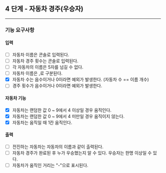 ## 4 단계 - 자동차 경주(우승자)

---

### 기능 요구사항

#### 입력
* [ ] 자동차 이름은 콘솔로 입력된다.
* [ ] 자동차 경주 횟수는 콘솔로 입력된다.
* [ ] 각 자동차의 이름은 5자를 넘길 수 없다.
* [ ] 자동차 이름은 ,로 구분된다.
* [x] 자동차 수는 음수이거나 0이라면 예외가 발생한다. (자동차 수 == 이름 개수)
* [ ] 경주 횟수가 음수이거나 0이라면 예외가 발생한다.

#### 자동차 기능
* [x] 자동차는 랜덤한 값 0 ~ 9에서 4 이상일 경우 움직인다.
* [x] 자동차는 랜덤한 값 0 ~ 9에서 4 미만일 경우 움직이지 않는다.
* [x] 자동차는 움직일 때 1칸 움직인다.

#### 출력
* [ ] 전진하는 자동차는 자동차의 이름과 같이 출력된다.
* [ ] 자동차 경주가 완료된 후 누가 우승했는지 알 수 있다. 우승자는 한명 이상일 수 있다.
* [ ] 자동차가 움직인 거리는 "-"으로 표시된다.